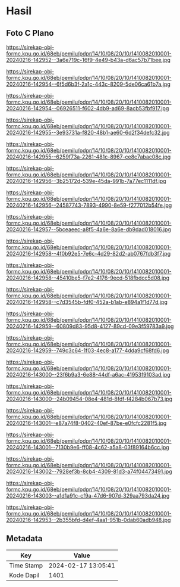 # Hasil

## Foto C Plano

https://sirekap-obj-formc.kpu.go.id/68eb/pemilu/pdpr/14/10/08/20/10/1410082010001-20240216-142952--3a6e719c-16f9-4e49-b43a-d6ac57b71bee.jpg

https://sirekap-obj-formc.kpu.go.id/68eb/pemilu/pdpr/14/10/08/20/10/1410082010001-20240216-142954--6f5d6b3f-2a1c-443c-8209-5de06ca61b7a.jpg

https://sirekap-obj-formc.kpu.go.id/68eb/pemilu/pdpr/14/10/08/20/10/1410082010001-20240216-142954--06926511-f602-4db9-ad69-8acb53fbf917.jpg

https://sirekap-obj-formc.kpu.go.id/68eb/pemilu/pdpr/14/10/08/20/10/1410082010001-20240216-142955--3e93731a-f820-48b1-ae60-6d2f34defc32.jpg

https://sirekap-obj-formc.kpu.go.id/68eb/pemilu/pdpr/14/10/08/20/10/1410082010001-20240216-142955--6259f73a-2261-481c-8967-ce8c7abac08c.jpg

https://sirekap-obj-formc.kpu.go.id/68eb/pemilu/pdpr/14/10/08/20/10/1410082010001-20240216-142956--3b25172d-539e-45da-991b-7a77ec1111df.jpg

https://sirekap-obj-formc.kpu.go.id/68eb/pemilu/pdpr/14/10/08/20/10/1410082010001-20240216-142956--24587743-7893-4990-8e59-f277012b54fe.jpg

https://sirekap-obj-formc.kpu.go.id/68eb/pemilu/pdpr/14/10/08/20/10/1410082010001-20240216-142957--5bceaeec-a8f5-4a6e-8a6e-db9dad018016.jpg

https://sirekap-obj-formc.kpu.go.id/68eb/pemilu/pdpr/14/10/08/20/10/1410082010001-20240216-142958--4f0b92e5-7e6c-4d29-82d2-ab0767fdb3f7.jpg

https://sirekap-obj-formc.kpu.go.id/68eb/pemilu/pdpr/14/10/08/20/10/1410082010001-20240216-142958--45410be5-f7e2-4176-9ecd-518fbdcc5d08.jpg

https://sirekap-obj-formc.kpu.go.id/68eb/pemilu/pdpr/14/10/08/20/10/1410082010001-20240216-142958--c7d3545b-fdf0-452a-b1ab-e894a1f1d77d.jpg

https://sirekap-obj-formc.kpu.go.id/68eb/pemilu/pdpr/14/10/08/20/10/1410082010001-20240216-142959--60809d83-95d8-4127-89cd-09e3f59783a9.jpg

https://sirekap-obj-formc.kpu.go.id/68eb/pemilu/pdpr/14/10/08/20/10/1410082010001-20240216-142959--749c3c64-1f03-4ec8-a177-4dda9cf68fd6.jpg

https://sirekap-obj-formc.kpu.go.id/68eb/pemilu/pdpr/14/10/08/20/10/1410082010001-20240216-143000--23f6b9a3-6e88-44df-a6ac-41953f9103ad.jpg

https://sirekap-obj-formc.kpu.go.id/68eb/pemilu/pdpr/14/10/08/20/10/1410082010001-20240216-143000--24b09454-08e4-481d-8fdf-f4284b067b73.jpg

https://sirekap-obj-formc.kpu.go.id/68eb/pemilu/pdpr/14/10/08/20/10/1410082010001-20240216-143001--e87a74f8-0402-40ef-87be-e0fcfc2281f5.jpg

https://sirekap-obj-formc.kpu.go.id/68eb/pemilu/pdpr/14/10/08/20/10/1410082010001-20240216-143001--7130b9e6-ff08-4c62-a5a8-03f89164b6cc.jpg

https://sirekap-obj-formc.kpu.go.id/68eb/pemilu/pdpr/14/10/08/20/10/1410082010001-20240216-143002--7928ef3b-8cb4-4309-81d3-a74f04473491.jpg

https://sirekap-obj-formc.kpu.go.id/68eb/pemilu/pdpr/14/10/08/20/10/1410082010001-20240216-143003--a1d1a91c-cf9a-47d6-907d-329aa793da24.jpg

https://sirekap-obj-formc.kpu.go.id/68eb/pemilu/pdpr/14/10/08/20/10/1410082010001-20240216-142953--2b355bfd-d4ef-4aa1-951b-0dab60adb948.jpg


## Metadata

| Key        | Value               |
| ---------- | ------------------- |
| Time Stamp | 2024-02-17 13:05:41 |
| Kode Dapil | 1401                |



